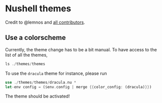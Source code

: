 # Nushell themes

Credit to @lemnos and [all contributors](https://github.com/lemnos/theme.sh/blob/master/CREDITS.md).

## Use a colorscheme
Currently, the theme change has to be a bit manual.
To have access to the list of all the themes,
```rust
ls ./themes/themes
```

To use the `dracula` theme for instance, please run
```rust
use ./themes/themes/dracula.nu *
let-env config = ($env.config | merge {{color_config: (dracula)}})
```

The theme should be activated!

